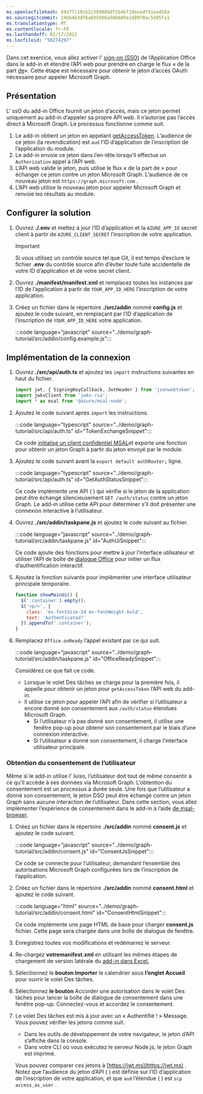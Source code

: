 ```yaml
---
ms.openlocfilehash: 69d77c19cb2c589086df2b4bf19eeadf41aad58a
ms.sourcegitcommit: 24bb4b3df6a035806a58b609e1d8078ac5505fa1
ms.translationtype: MT
ms.contentlocale: fr-FR
ms.lasthandoff: 02/17/2021
ms.locfileid: "50274297"
---
```

<!-- markdownlint-disable MD002 MD041 -->

Dans cet exercice, vous allez activer l' [sign-on (SSO)](https://docs.microsoft.com/office/dev/add-ins/develop/sso-in-office-add-ins) de l’Application Office dans le add-in et étendre l’API web pour prendre en charge le flux « de la part [de](https://docs.microsoft.com/azure/active-directory/develop/v2-oauth2-on-behalf-of-flow)». Cette étape est nécessaire pour obtenir le jeton d’accès OAuth nécessaire pour appeler Microsoft Graph.

## <a name="overview"></a>Présentation

L' ssO du add-in Office fournit un jeton d’accès, mais ce jeton permet uniquement au add-in d’appeler sa propre API web. Il n’autorise pas l’accès direct à Microsoft Graph. Le processus fonctionne comme suit.

1. Le add-in obtient un jeton en appelant [getAccessToken](https://docs.microsoft.com/javascript/api/office-runtime/officeruntime.auth?view=common-js#getaccesstoken-options-). L’audience de ce jeton (la revendication) est `aud` l’ID d’application de l’inscription de l’application du module.
1. Le add-in envoie ce jeton dans l’en-tête lorsqu’il effectue un `Authorization` appel à l’API web.
1. L’API web valide le jeton, puis utilise le flux « de la part de » pour échanger ce jeton contre un jeton Microsoft Graph. L’audience de ce nouveau jeton est `https://graph.microsoft.com` .
1. L’API web utilise le nouveau jeton pour appeler Microsoft Graph et renvoie les résultats au module.

## <a name="configure-the-solution"></a>Configurer la solution

1. Ouvrez **./.env** et mettez à jour l’ID d’application et la `AZURE_APP_ID` secret client à partir de `AZURE_CLIENT_SECRET` l’inscription de votre application.

    > [!IMPORTANT]
    > Si vous utilisez un contrôle source tel que Git, il est temps d’exclure le fichier **.env** du contrôle source afin d’éviter toute fuite accidentelle de votre ID d’application et de votre secret client.

1. Ouvrez **./manifest/manifest.xml** et remplacez toutes les instances par l’ID de l’application à partir de `YOUR_APP_ID_HERE` l’inscription de votre application.

1. Créez un fichier dans le répertoire **./src/addin** nommé **config.js** et ajoutez le code suivant, en remplaçant par l’ID d’application de l’inscription de `YOUR_APP_ID_HERE` votre application.

    :::code language="javascript" source="../demo/graph-tutorial/src/addin/config.example.js":::

## <a name="implement-sign-in"></a>Implémentation de la connexion

1. Ouvrez **./src/api/auth.ts** et ajoutez les `import` instructions suivantes en haut du fichier.

    ```typescript
    import jwt, { SigningKeyCallback, JwtHeader } from 'jsonwebtoken';
    import jwksClient from 'jwks-rsa';
    import * as msal from '@azure/msal-node';
    ```

1. Ajoutez le code suivant après `import` les instructions.

    :::code language="typescript" source="../demo/graph-tutorial/src/api/auth.ts" id="TokenExchangeSnippet":::

    Ce code [initialise un client confidentiel MSAL](https://github.com/AzureAD/microsoft-authentication-library-for-js/blob/dev/lib/msal-node/docs/initialize-confidential-client-application.md)et exporte une fonction pour obtenir un jeton Graph à partir du jeton envoyé par le module.

1. Ajoutez le code suivant avant la `export default authRouter;` ligne.

    :::code language="typescript" source="../demo/graph-tutorial/src/api/auth.ts" id="GetAuthStatusSnippet":::

    Ce code implémente une API ( ) qui vérifie si le jeton de la application peut être échangé silencieusement `GET /auth/status` contre un jeton Graph. Le add-in utilise cette API pour déterminer s’il doit présenter une connexion interactive à l’utilisateur.

1. Ouvrez **./src/addin/taskpane.js** et ajoutez le code suivant au fichier.

    :::code language="javascript" source="../demo/graph-tutorial/src/addin/taskpane.js" id="AuthUiSnippet":::

    Ce code ajoute des fonctions pour mettre à jour l’interface utilisateur et utiliser l’API de boîte de [dialogue Office](https://docs.microsoft.com/office/dev/add-ins/develop/dialog-api-in-office-add-ins) pour initier un flux d’authentification interactif.

1. Ajoutez la fonction suivante pour implémenter une interface utilisateur principale temporaire.

    ```javascript
    function showMainUi() {
      $('.container').empty();
      $('<p/>', {
        class: 'ms-fontSize-24 ms-fontWeight-bold',
        text: 'Authenticated!'
      }).appendTo('.container');
    }
    ```

1. Remplacez `Office.onReady` l’appel existant par ce qui suit.

    :::code language="javascript" source="../demo/graph-tutorial/src/addin/taskpane.js" id="OfficeReadySnippet":::

    Considérez ce que fait ce code.

    - Lorsque le volet Des tâches se charge pour la première fois, il appelle pour obtenir un jeton pour `getAccessToken` l’API web du add-in.
    - Il utilise ce jeton pour appeler l’API afin de vérifier si l’utilisateur a encore donné son consentement aux `/auth/status` étendues Microsoft Graph.
        - Si l’utilisateur n’a pas donné son consentement, il utilise une fenêtre pop-up pour obtenir son consentement par le biais d’une connexion interactive.
        - Si l’utilisateur a donné son consentement, il charge l’interface utilisateur principale.

### <a name="getting-user-consent"></a>Obtention du consentement de l’utilisateur

Même si le add-in utilise l' luiso, l’utilisateur doit tout de même consentir à ce qu’il accède à ses données via Microsoft Graph. L’obtention du consentement est un processus à durée seule. Une fois que l’utilisateur a donné son consentement, le jeton DSO peut être échangé contre un jeton Graph sans aucune interaction de l’utilisateur. Dans cette section, vous allez implémenter l’expérience de consentement dans le add-in à l’aide [de msal-browser](https://github.com/AzureAD/microsoft-authentication-library-for-js/tree/dev/lib/msal-browser).

1. Créez un fichier dans le répertoire **./src/addin** nommé **consent.js** et ajoutez le code suivant.

    :::code language="javascript" source="../demo/graph-tutorial/src/addin/consent.js" id="ConsentJsSnippet":::

    Ce code se connecte pour l’utilisateur, demandant l’ensemble des autorisations Microsoft Graph configurées lors de l’inscription de l’application.

1. Créez un fichier dans le répertoire **./src/addin** nommé **consent.html** et ajoutez le code suivant.

    :::code language="html" source="../demo/graph-tutorial/src/addin/consent.html" id="ConsentHtmlSnippet":::

    Ce code implémente une page HTML de base pour charger **consent.js** fichier. Cette page sera chargée dans une boîte de dialogue de fenêtre.

1. Enregistrez toutes vos modifications et redémarrez le serveur.

1. Re-chargez **votremanifest.xml** en utilisant les mêmes étapes de chargement de version latérale du [add-in dans Excel.](02-create-app.md#side-load-the-add-in-in-excel)

1. Sélectionnez le **bouton Importer** le calendrier sous **l’onglet Accueil** pour ouvrir le volet Des tâches.

1. Sélectionnez **le bouton** Accorder une autorisation dans le volet Des tâches pour lancer la boîte de dialogue de consentement dans une fenêtre pop-up. Connectez-vous et accordez le consentement.

1. Le volet Des tâches est mis à jour avec un « Authentifié ! » Message. Vous pouvez vérifier les jetons comme suit.

    - Dans les outils de développement de votre navigateur, le jeton d’API s’affiche dans la console.
    - Dans votre CLI où vous exécutez le serveur Node.js, le jeton Graph est imprimé.

    Vous pouvez comparer ces jetons à [https://jwt.ms](https://jwt.ms) . Notez que l’audience du jeton d’API ( ) est définie sur l’ID d’application de l’inscription de votre application, et que `aud` l’étendue ( ) est `scp` `access_as_user` .
